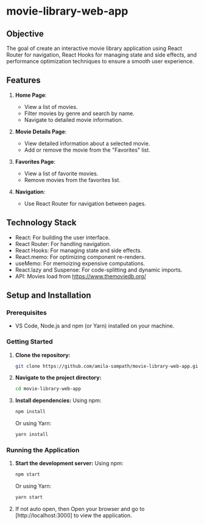 # movie-library-web-app

## Objective

The goal of create an interactive movie library application using React Router for navigation, React Hooks for managing state and side effects, and performance optimization techniques to ensure a smooth user experience.

## Features

1. **Home Page**:

   - View a list of movies.
   - Filter movies by genre and search by name.
   - Navigate to detailed movie information.

2. **Movie Details Page**:

   - View detailed information about a selected movie.
   - Add or remove the movie from the "Favorites" list.

3. **Favorites Page**:

   - View a list of favorite movies.
   - Remove movies from the favorites list.

4. **Navigation**:
   - Use React Router for navigation between pages.

## Technology Stack

- React: For building the user interface.
- React Router: For handling navigation.
- React Hooks: For managing state and side effects.
- React.memo: For optimizing component re-renders.
- useMemo: For memoizing expensive computations.
- React.lazy and Suspense: For code-splitting and dynamic imports.
- API: Movies load from https://www.themoviedb.org/

## Setup and Installation

### Prerequisites

- VS Code, Node.js and npm (or Yarn) installed on your machine.

### Getting Started

1. **Clone the repository:**

   ```bash
   git clone https://github.com/amila-sampath/movie-library-web-app.git
   ```

2. **Navigate to the project directory:**

   ```bash
   cd movie-library-web-app
   ```

3. **Install dependencies:**
   Using npm:

   ```bash
   npm install
   ```

   Or using Yarn:

   ```bash
   yarn install
   ```

### Running the Application

1. **Start the development server:**
   Using npm:

   ```bash
   npm start
   ```

   Or using Yarn:

   ```bash
   yarn start
   ```

2. If not auto open, then Open your browser and go to [http://localhost:3000] to view the application.
